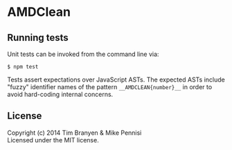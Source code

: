 # AMDClean

## Running tests

Unit tests can be invoked from the command line via:

    $ npm test

Tests assert expectations over JavaScript ASTs. The expected ASTs include
"fuzzy" identifier names of the pattern `__AMDCLEAN{number}__` in order to
avoid hard-coding internal concerns.

## License

Copyright (c) 2014 Tim Branyen & Mike Pennisi  
Licensed under the MIT license.
